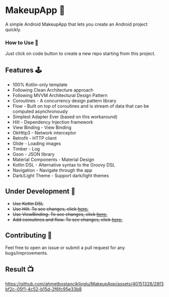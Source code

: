 # **MakeupApp** 🧞‍

A simple Android MakeupApp that lets you create an Android project quickly.


### **How to Use** 👣

Just click on code button to create a new repo starting from this project.


## **Features** 🕹

- 100% Kotlin-only template
- Following Clean Architecture approach
- Following MVVM Architectural Design Pattern
- Coroutines - A concurrency design pattern library
- Flow - Built on top of coroutines and is stream of data that can be computed asynchronously
- Simplest Adapter Ever (based on this workaround)
- Hilt - Dependency Injection framework
- View Binding - View Binding
- OkHttp3 - Network interceptor
- Retrofit - HTTP client
- Glide - Loading images
- Timber - Log
- Gson - JSON library
- Material Components - Material Design
- Kotlin DSL - Alternative syntax to the Groovy DSL
- Navigation - Navigate through the app
- Dark/Light Theme - Support dark/light themes


## **Under Development** 🚧

- ~~Use Kotlin DSL~~
- ~~Use Hilt. To see changes, click <span style="color: blue;">[here.](https://developer.android.com/training/dependency-injection/hilt-android)</span>~~
- ~~Use ViewBinding. To see changes, click <span style="color: blue;">[here.](https://developer.android.com/topic/libraries/view-binding)</span>~~
- ~~Add coroutines and flow. To see changes, click <span style="color: blue;">[here.](https://www.google.com/search?q=coroutines+android&rlz=1C5CHFA_enTR1071TR1071&oq=co&gs_lcrp=EgZjaHJvbWUqBggAEEUYOzIGCAAQRRg7MgYIARBFGDsyBggCEEUYOzIGCAMQRRg7MgYIBBBFGDsyBggFEEUYPDIGCAYQRRg8MgYIBxBFGDzSAQgxMDI4ajBqN6gCALACAA&sourceid=chrome&ie=UTF-8)</span>~~


##  **Contributing** 🤝

Feel free to open an issue or submit a pull request for any bugs/improvements.


##  **Result**  📺



https://github.com/ahmetbostanciklioglu/MakeupApp/assets/40151328/28f3bf2c-05f1-4c52-b15d-2f6fc95e33b8


